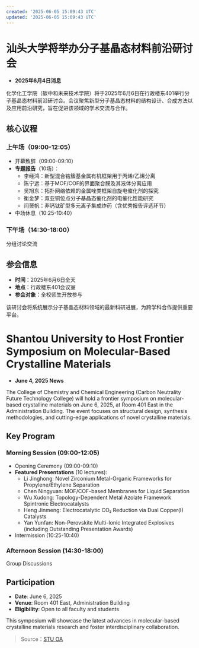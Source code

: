 ```yaml
---
created: '2025-06-05 15:09:43 UTC'
updated: '2025-06-05 15:09:43 UTC'
---
```


# 汕头大学将举办分子基晶态材料前沿研讨会

- **2025年6月4日消息**

化学化工学院（碳中和未来技术学院）将于2025年6月6日在行政楼东401举行分子基晶态材料前沿研讨会。会议聚焦新型分子基晶态材料的结构设计、合成方法以及应用前沿研究，旨在促进该领域的学术交流与合作。

## **核心议程**
### 上午场（09:00-12:05）
- 开幕致辞（09:00-09:10）
- **专题报告**（10场）：
  - 李经鸿：新型混合锆簇基金属有机框架用于丙烯/乙烯分离
  - 陈宁远：基于MOF/COF的界面聚合膜及其液体分离应用
  - 吴旭东：拓扑网络依赖的金属唑类框架自旋电催化剂的探究
  - 衡金梦：双亚铜位点分子基晶态催化剂的电催化性能研究
  - 闫赟帆：非钙钛矿型多元离子集成炸药（含优秀报告评选环节）
- 中场休息（10:25-10:40）

### 下午场（14:30-18:00）
分组讨论交流

## **参会信息**
- **时间**：2025年6月6日全天
- **地点**：行政楼东401会议室
- **参会对象**：全校师生开放参与

该研讨会将系统展示分子基晶态材料领域的最新科研进展，为跨学科合作提供重要平台。


# **Shantou University to Host Frontier Symposium on Molecular-Based Crystalline Materials**

- **June 4, 2025 News**

The College of Chemistry and Chemical Engineering (Carbon Neutrality Future Technology College) will hold a frontier symposium on molecular-based crystalline materials on June 6, 2025, at Room 401 East in the Administration Building. The event focuses on structural design, synthesis methodologies, and cutting-edge applications of novel crystalline materials.

## **Key Program**
### Morning Session (09:00-12:05)
- Opening Ceremony (09:00-09:10)
- **Featured Presentations** (10 lectures):
  - Li Jinghong: Novel Zirconium Metal-Organic Frameworks for Propylene/Ethylene Separation
  - Chen Ningyuan: MOF/COF-based Membranes for Liquid Separation
  - Wu Xudong: Topology-Dependent Metal Azolate Framework Spintronic Electrocatalysts
  - Heng Jinmeng: Electrocatalytic CO₂ Reduction via Dual Copper(I) Catalysts
  - Yan Yunfan: Non-Perovskite Multi-Ionic Integrated Explosives (including Outstanding Presentation Awards)
- Intermission (10:25-10:40)

### Afternoon Session (14:30-18:00)
Group Discussions

## **Participation**
- **Date**: June 6, 2025
- **Venue**: Room 401 East, Administration Building
- **Eligibility**: Open to all faculty and students

This symposium will showcase the latest advances in molecular-based crystalline materials research and foster interdisciplinary collaboration.

> Source：[STU OA](http://oa.stu.edu.cn/page/maint/template/news/newstemplateprotal.jsp?templatetype=1&templateid=3&docid=41703)

